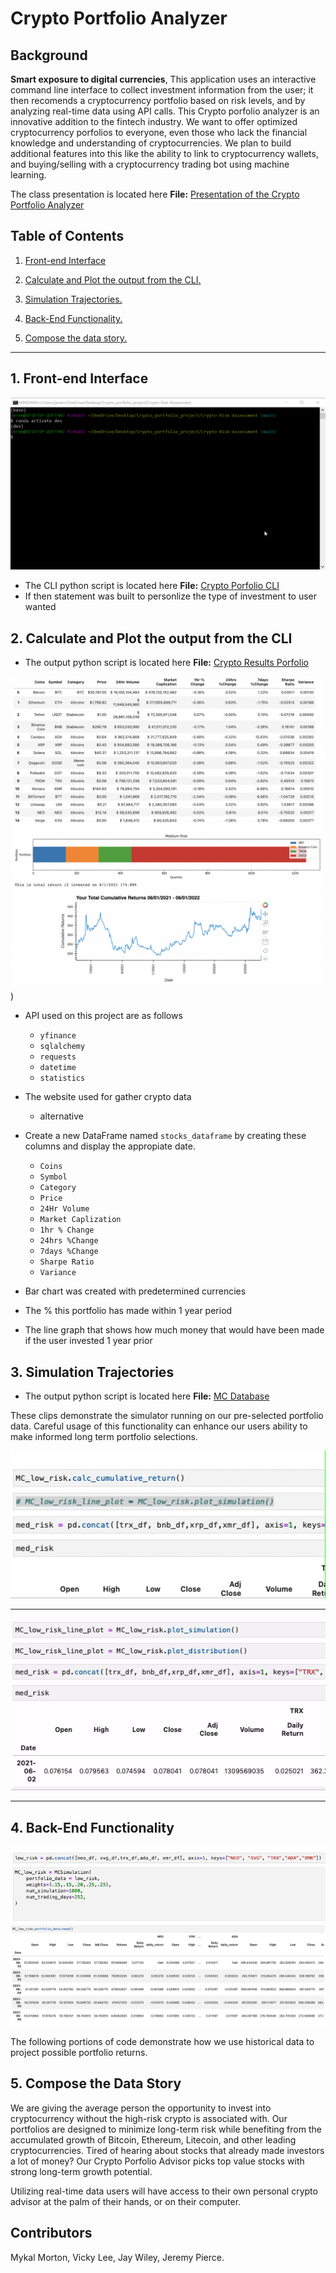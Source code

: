 # Crypto Portfolio Analyzer
## Background

**Smart exposure to digital currencies**, This application uses an interactive command line interface to collect investment information from the user; it then recomends a cryptocurrency portfolio based on risk levels, and by analyzing real-time data using API calls.  This Crypto porfolio analyzer is an innovative addition to the fintech industry. We want to offer optimized cryptocurrency porfolios to everyone, even those who lack the financial knowledge and understanding of cryptocurrencies. We plan to build additional features into this like the ability to link to cryptocurrency wallets, and buying/selling with a cryptocurrency trading bot using machine learning.

 The class presentation is located here **File:** [Presentation of the Crypto Portfolio Analyzer](./presentation/presentation.pdf)

## Table of Contents
1. [Front-end Interface](#1-Front-end-Interface)

2. [Calculate and Plot the output from the CLI.](#2-Calculate-and-Plot-the-output-from-the-CLI)

3. [Simulation Trajectories.](#3-Simulation-Trajectories)

4. [Back-End Functionality.](#4-Back-End-Functionality)

5. [Compose the data story.](#5-compose-the-data-story)

---

## 1. Front-end Interface

![1](./Images/Recording%202022-06-08%20at%2020.20.03.gif)

* The CLI python script is located here **File:** [Crypto Porfolio CLI](/appy2.py)
* If then statement was built to personlize the type of investment to user wanted
    
  

## 2. Calculate and Plot the output from the CLI

* The output python script is located here **File:** [Crypto Results Porfolio](/results.py)

 ![2](./Images/Screen%20Shot%202022-06-09%20at%201.46.14%20PM.png))
* API used on this project are as follows
   * `yfinance`
   * `sqlalchemy`
   * `requests`
   * `datetime`
   * `statistics` 
   
* The website used for gather crypto data
   * alternative
   
* Create a new DataFrame named `stocks_dataframe` by creating these columns and display the appropiate date.
   * `Coins`	
   * `Symbol`	
   * `Category`	
   * `Price`	
   * `24Hr Volume`
   * `Market Caplization`	
   * `1hr % Change`	
   * `24hrs %Change`	
   * `7days %Change`	
   * `Sharpe Ratio`	
   * `Variance`
   
* Bar chart was created with predetermined currencies 
* The % this portfolio has made within 1 year period
* The line graph that shows how much money that would have been made if the user invested 1 year prior


## 3. Simulation Trajectories

* The output python script is located here **File:** [MC Database](.//mc_database.ipynb)

These clips demonstrate the simulator running on our pre-selected portfolio data.
Careful usage of this functionality can enhance our users ability to make informed long term portfolio selections.

![3](./Images/MC-low_risk.gif)

---

![4](./Images/MC-Plot.gif)

---



## 4. Back-End Functionality

![5](./Images/Low_Risk_Portfolio.png)
![6](./Images/Screen%20Shot%202022-06-09%20at%204.40.23%20PM.png)

The following portions of code demonstrate how we use historical data to project possible portfolio returns.

## 5. Compose the Data Story

We are giving the average person the opportunity to invest into cryptocurrency without the high-risk crypto is associated with. Our portfolios are designed to minimize long-term risk while benefiting from the accumulated growth of Bitcoin, Ethereum, Litecoin, and other leading cryptocurrencies.
Tired of hearing about stocks that already made investors a lot of money? Our Crypto Porfolio Advisor picks top value stocks with strong long-term growth potential.

Utilizing real-time data users will have access to their own personal crypto advisor at the palm of their hands, or on their computer.

## Contributors
Mykal Morton, Vicky Lee, Jay Wiley, Jeremy Pierce.
